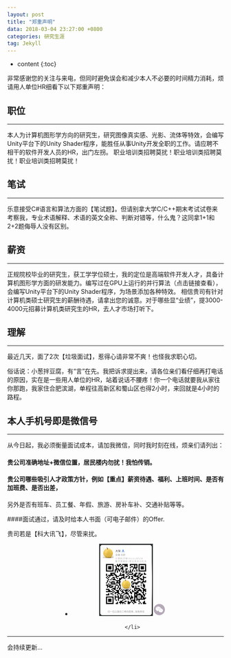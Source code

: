 ```yaml
---
layout: post
title: "郑重声明"
data: 2018-03-04 23:27:00 +0800
categories: 研究生涯
tag: Jekyll
---
```

* content
{:toc}


非常感谢您的关注与来电，但同时避免误会和减少本人不必要的时间精力消耗，烦请用人单位HR细看下以下郑重声明：
## 职位


---

本人为计算机图形学方向的研究生，研究图像真实感、光影、流体等特效，会编写Unity平台下的Unity Shader程序，能胜任从事Unity开发全职的工作。请应聘不相干的软件开发人员的HR，出门左拐。
职业培训类招聘莫扰！职业培训类招聘莫扰！职业培训类招聘莫扰！
## 笔试


---

乐意接受C#语言和算法方面的【笔试题】。但请别拿大学C/C++期末考试试卷来考察我，专业术语解释、术语的英文全称、判断对错等，什么鬼？这同拿1+1和2+2题侮辱人没有区别。
## 薪资


---

正规院校毕业的研究生，获工学学位硕士，我的定位是高端软件开发人才，具备计算机图形学方面的研发能力。编写过在GPU上运行的并行算法（点击链接查看），会编写Unity平台下的Unity Shader程序，为场景添加各种特效。
相信贵司有针对计算机类硕士研究生的薪酬待遇，请拿出您的诚意。对于哪些显“业绩”，提3000-4000元招募计算机类研究生的HR，去人才市场打听下。
## 理解


---

最近几天，面了2次【垃圾面试】，惹得心请非常不爽！也怪我求职心切。

俗话说：小葱拌豆腐，有“言”在先。我把诉求提出来，请各位亲们看仔细再打电话的原因，实在是一些用人单位的HR，站着说话不腰疼！你一个电话就要我从家往你那跑，我家住合肥滨湖，单程往高新区和蜀山区也得2小时，来回就是4小时的路程。
 
## 本人手机号即是微信号


---

从今日起，我必须衡量面试成本，请加我微信，同时我时刻在线，烦亲们请列出：
#### 贵公司准确地址+微信位置，居民楼内勿扰！我怕传销。
#### 贵公司哪些吸引人才政策方针，例如【重点】薪资待遇、福利、上班时间、是否有加班费、是否出差，

另外是否有班车、员工餐、年假、旅游、房补车补、交通补贴等等。

####面试通过，请及时给本人书面（可电子邮件）的Offer.
 


贵司若是【科大讯飞】，尽管来扰。

<div align="center">
              <li class="we-chat">
                <span class="contact-list_1"><img class="contact-chat" src="/styles/images/wechat2.png" alt="我的微信"><svg viewBox="0 0 1024 1024" version="1.1" width="30" height="30"><path d="M570.625024 510.793728c-10.160128 0-20.32128 9.435136-20.32128 21.046272 0 9.435136 10.160128 18.869248 20.32128 18.869248 15.240192 0 26.126336-9.435136 26.126336-18.869248C596.75136 520.228864 585.865216 510.793728 570.625024 510.793728z" fill="#B5A9B7"></path><path d="M503.856128 412.818432c15.966208 0 26.126336-10.160128 26.126336-25.401344 0-15.966208-10.160128-25.401344-26.126336-25.401344-15.240192 0-29.755392 9.435136-29.755392 25.401344C474.100736 402.658304 488.615936 412.818432 503.856128 412.818432z" fill="#B5A9B7"></path><path d="M511.839232 65.717248c-246.009856 0-445.44 199.430144-445.44 445.44s199.430144 445.44 445.44 445.44 445.44-199.430144 445.44-445.44S757.849088 65.717248 511.839232 65.717248zM427.65312 624.01024c-26.852352 0-46.447616-4.354048-71.84896-11.61216l-73.299968 37.013504 21.046272-62.413824c-51.52768-36.287488-82.009088-82.009088-82.009088-137.89184 0-98.701312 92.895232-174.178304 206.111744-174.178304 100.15232 0 189.41952 59.510784 206.83776 143.69792-7.257088-1.451008-13.789184-2.177024-19.595264-2.177024-98.701312 0-174.90432 74.025984-174.90432 163.29216 0 15.240192 2.177024 29.029376 5.80608 43.544576C439.991296 624.01024 433.4592 624.01024 427.65312 624.01024zM730.289152 695.133184l14.5152 52.253696-55.156736-31.207424c-21.046272 4.354048-41.367552 10.886144-62.413824 10.886144-97.250304 0-174.178304-66.768896-174.178304-149.502976s76.929024-149.502976 174.178304-149.502976c92.169216 0 174.90432 66.768896 174.90432 149.502976C802.137088 624.01024 770.930688 665.377792 730.289152 695.133184z" fill="#B5A9B7"></path><path d="M360.159232 362.016768c-15.240192 0-31.207424 9.435136-31.207424 25.401344 0 15.240192 15.966208 25.401344 31.207424 25.401344 14.5152 0 26.126336-10.160128 26.126336-25.401344C386.285568 371.45088 374.673408 362.016768 360.159232 362.016768z" fill="#B5A9B7"></path><path d="M684.566528 510.793728c-10.886144 0-20.32128 9.435136-20.32128 21.046272 0 9.435136 9.435136 18.869248 20.32128 18.869248 14.5152 0 25.401344-9.435136 25.401344-18.869248C709.967872 520.228864 699.081728 510.793728 684.566528 510.793728z" fill="#B5A9B7"></path>
                </svg></span>
                
 
               </li>
</div>

---

会持续更新...
